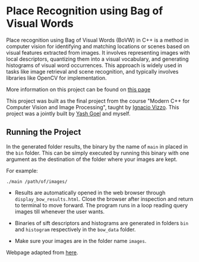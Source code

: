 # Place Recognition using Bag of Visual Words

Place recognition using Bag of Visual Words (BoVW) in C++ is a method in computer vision for identifying and matching locations or scenes based on visual features extracted from images. It involves representing images with local descriptors, quantizing them into a visual vocabulary, and generating histograms of visual word occurrences. This approach is widely used in tasks like image retrieval and scene recognition, and typically involves libraries like OpenCV for implementation. 

More information on this project can be found on [this page](https://www.youtube.com/watch?v=HWIkcMakz-s&pp=ygUeYmFnIG9mIHZpc3VhbCB3b3JkcyBzdGFjaG5pc3Mg)

This project was built as the final project from the course "Modern C++ for Computer Vision and Image Processing", taught by [Ignacio Vizzo](https://github.com/nachovizzo). This project was a jointly built by [Yash Goel](https://github.com/yash-goel) and myself.

## Running the Project

In the generated folder results, the binary by the name of `main` in placed in the `bin` folder. This can be simply executed by running this binary with one argument as the destination of the folder where your images are kept.

For example:

`./main /path/of/images/`

- Results are automatically opened in the web browser through `display_bow_results.html`. Close the browser after inspection and return to terminal to move forward. The program runs in a loop reading query images till whenever the user wants.  

- Binaries of sift descriptors and histograms are generated in folders `bin` and `histogram` respectively in the `bow_data` folder. 

- Make sure your images are in the folder name `images`.

Webpage adapted from [here](https://templatemo.com/tm-500-fluid-gallery).